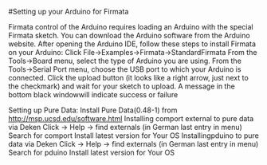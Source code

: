 #Setting up your Arduino for Firmata

Firmata control of the Arduino requires loading an Arduino with the special Firmata sketch. You can download the Arduino software from the Arduino website. After opening the Arduino IDE, follow these steps to install Firmata on your Arduino:
Click File->Examples->Firmata->StandardFirmata
From the Tools->Board menu, select the type of Arduino you are using.
From the Tools->Serial Port menu, choose the USB port to which your Arduino is connected.
Click the upload button (it looks like a right arrow, just next to the checkmark) and wait for your sketch to upload. A message in the bottom black windowwill indicate success or failure

Setting up Pure Data:
Install Pure Data(0.48-1) from http://msp.ucsd.edu/software.html
Installing comport external to pure data via Deken
Click -> Help -> find externals (in German last entry in menu)
Search for  comport
Install latest version for Your OS
Installingpduino to pure data via Deken
Click -> Help -> find externals (in German last entry in menu)
Search for pduino
Install latest version for Your OS
